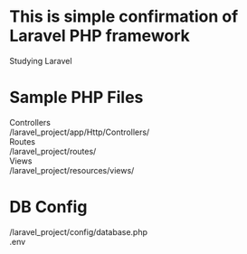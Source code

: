 # This is simple confirmation of Laravel PHP framework

Studying Laravel

# Sample PHP Files
Controllers <br>
/laravel_project/app/Http/Controllers/ <br>
Routes <br>
/laravel_project/routes/ <br>
Views <br>
/laravel_project/resources/views/

# DB Config
/laravel_project/config/database.php <br>
.env
